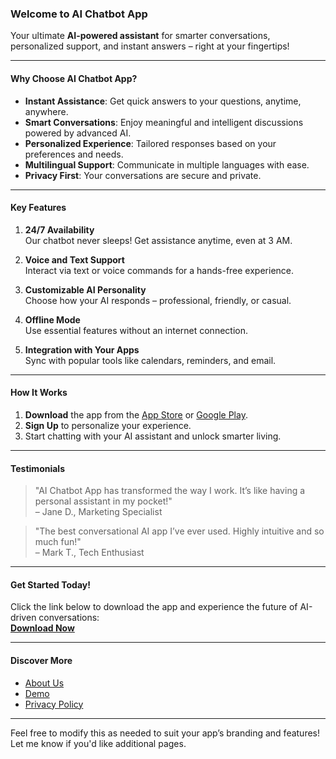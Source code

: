 ### **Welcome to AI Chatbot App**

Your ultimate **AI-powered assistant** for smarter conversations, personalized support, and instant answers – right at your fingertips!

---

#### **Why Choose AI Chatbot App?**

-   **Instant Assistance**: Get quick answers to your questions, anytime, anywhere.
-   **Smart Conversations**: Enjoy meaningful and intelligent discussions powered by advanced AI.
-   **Personalized Experience**: Tailored responses based on your preferences and needs.
-   **Multilingual Support**: Communicate in multiple languages with ease.
-   **Privacy First**: Your conversations are secure and private.

---

#### **Key Features**

1. **24/7 Availability**  
   Our chatbot never sleeps! Get assistance anytime, even at 3 AM.

2. **Voice and Text Support**  
   Interact via text or voice commands for a hands-free experience.

3. **Customizable AI Personality**  
   Choose how your AI responds – professional, friendly, or casual.

4. **Offline Mode**  
   Use essential features without an internet connection.

5. **Integration with Your Apps**  
   Sync with popular tools like calendars, reminders, and email.

---

#### **How It Works**

1. **Download** the app from the [App Store](#) or [Google Play](#).
2. **Sign Up** to personalize your experience.
3. Start chatting with your AI assistant and unlock smarter living.

---

#### **Testimonials**

> "AI Chatbot App has transformed the way I work. It’s like having a personal assistant in my pocket!"  
> – Jane D., Marketing Specialist

> "The best conversational AI app I’ve ever used. Highly intuitive and so much fun!"  
> – Mark T., Tech Enthusiast

---

#### **Get Started Today!**

Click the link below to download the app and experience the future of AI-driven conversations:  
[**Download Now**](download.html)

---

#### **Discover More**

-   [About Us](about.html)
-   [Demo](demo.html)
-   [Privacy Policy](confidentiality.html)

---

Feel free to modify this as needed to suit your app’s branding and features! Let me know if you'd like additional pages.
